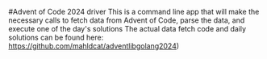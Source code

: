 #Advent of Code 2024 driver
This is a command line app that will make the necessary calls to fetch data from Advent of Code, parse the data, and execute one of the day's solutions
The actual data fetch code and daily solutions can be found here: https://github.com/mahldcat/adventlibgolang2024)
